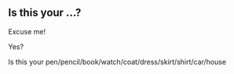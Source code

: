 ## Is this your ...?

Excuse me!

Yes?

Is this your pen/pencil/book/watch/coat/dress/skirt/shirt/car/house